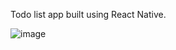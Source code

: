 Todo list app built using React Native.


![image](https://github.com/Ygrno/GoaListApp/assets/26521541/3a6dd5f5-649d-4985-b4b0-e725db4eb3c9)
